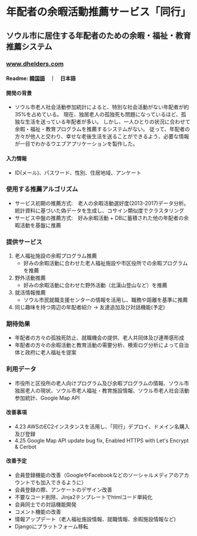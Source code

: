 # 年配者の余暇活動推薦サービス「同行」
## ソウル市に居住する年配者のための余暇・福祉・教育推薦システム
### www.dhelders.com
#### Readme: [韓国語](/README.md)　｜　日本語
#### 開発の背景
- ソウル市老人社会活動参加統計によると、特別な社会活動がない年配者が約35%を占めている。
現在、独居老人の孤独死も問題になっているほど、孤独な生活を送っている年配者が多い。
しかし、一人ひとりの状況に合わせて余暇・福祉・教育プログラムを推薦するシステムがない。
従って、年配者の方々が他人と交わり、幸せな老後生活を送ることができるよう、必要な情報が一目でわかるウエブアプリケーションを製作した。

#### 入力情報
- ID(メール)、パスワード、性別、住居地域、アンケート 

### 使用する推薦アルゴリズム
- サービス初期の推薦方式:　老人の余暇活動選好度(2013-2017)データ分析。統計資料に基づいた偽データを生成し、コサイン類似度でクラスタリング
- サービス中盤の推薦方式:　好み余暇活動 + DBに蓄積された他の年配者の余暇活動を基盤に推薦

### 提供サービス
1. 老人福祉施設の余暇プログラム推薦
    - 好みの余暇活動に合わせた老人福祉施設や市区役所での余暇プログラムを推薦
2. 野外活動推薦
    - 好みの余暇活動に合わせた野外活動（北漢山登山など）を推薦
3. 就活情報推薦
    - ソウル市民就職支援センターの情報を活用し、職務や距離を基準に推薦
4. 同じ趣味を持つ周辺の年配者紹介 -> 友達追加及び対話機能(予定)

### 期待効果
- 年配者の方々の孤独死防止、就職機会の提供、老人共同体及び連帯感形成
- 年配者の方々の余暇活動と教育活動の需要分析、検索ログ分析によって自治体と政府に老人福祉を提案

### 利用データ
- 市役所と区役所の老人向けプログラム及び余暇プログラムの情報、ソウル市独居老人の現状、ソウル市老人福祉・教育施設情報、ソウル市老人社会活動参加統計、Google Map API 

#### 改善事項
- 4.23 AWSのEC2インスタンスを活用し、「同行」デプロイ、ドメイン名購入及び登録
- 4.25 Google Map API update bug fix, Enabled HTTPS with Let's Encrypt & Cerbot


#### 改善予定
- 会員登録機能の改善（GoogleやFacebookなどのソーシャルメディアのアカウントでも加入できるように）
- 会員登録の際、アンケートのデザイン改善
- 不要なコード削除、Jinja2テンプレートでhtmlコード単純化
- 会員同士での対話機能開発
- コメント機能の改善
- 情報アップデート（老人福祉施設情報、就職情報、余暇施設情報など)
- Djangoにプラットフォーム移転

